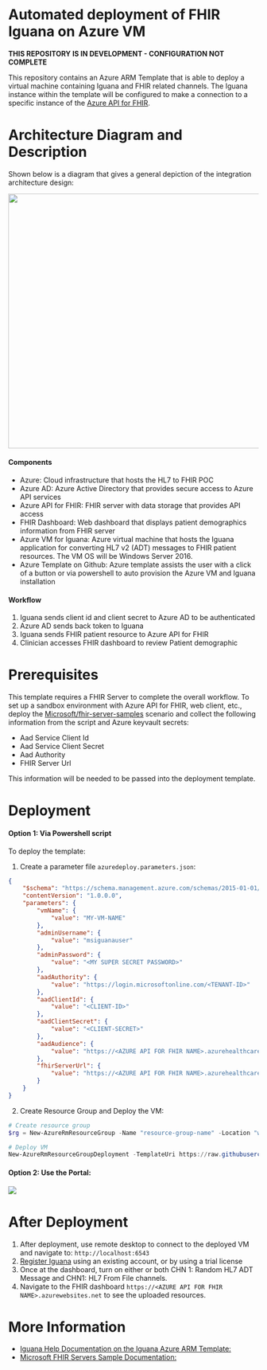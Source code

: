 # Automated deployment of FHIR Iguana on Azure VM

**THIS REPOSITORY IS IN DEVELOPMENT - CONFIGURATION NOT COMPLETE**

This repository contains an Azure ARM Template that is able to deploy a virtual machine containing Iguana and FHIR related channels. The Iguana instance within the template will be configured to make a connection to a specific instance of the [Azure API for FHIR](https://azure.microsoft.com/en-us/services/azure-api-for-fhir/). 

# Architecture Diagram and Description
Shown below is a diagram that gives a general depiction of the integration architecture design:

<center><img src="https://raw.githubusercontent.com/InterfacewareCS/iguana-azure-fhir/master/Diagram.png" width="512"></center>

#### Components
- Azure: Cloud infrastructure that hosts the HL7 to FHIR POC
- Azure AD: Azure Active Directory that provides secure access to Azure API services
- Azure API for FHIR: FHIR server with data storage that provides API access
- FHIR Dashboard: Web dashboard that displays patient demographics information from FHIR server
- Azure VM for Iguana: Azure virtual machine that hosts the Iguana application for converting HL7 v2 (ADT) messages to FHIR patient resources. The VM OS will be Windows Server 2016.
- Azure Template on Github: Azure template assists the user with a click of a button or via powershell to auto provision the Azure VM and Iguana installation 

#### Workflow
1. Iguana sends client id and client secret to Azure AD to be authenticated
2. Azure AD sends back token to Iguana
3. Iguana sends FHIR patient resource to Azure API for FHIR
4. Clinician accesses FHIR dashboard to review Patient demographic

# Prerequisites

This template requires a FHIR Server to complete the overall workflow. To set up a sandbox environment with Azure API for FHIR, web client, etc., deploy the [Microsoft/fhir-server-samples](https://github.com/Microsoft/fhir-server-samples) scenario and collect the following information from the script and Azure keyvault secrets:

- Aad Service Client Id
- Aad Service Client Secret
- Aad Authority
- FHIR Server Url

This information will be needed to be passed into the deployment template.

# Deployment

#### Option 1: Via Powershell script 

To deploy the template:

1. Create a parameter file `azuredeploy.parameters.json`:

```json
{
    "$schema": "https://schema.management.azure.com/schemas/2015-01-01/deploymentParameters.json#",
    "contentVersion": "1.0.0.0",
    "parameters": {
        "vmName": {
            "value": "MY-VM-NAME"
        },
        "adminUsername": {
            "value": "msiguanauser"
        },
        "adminPassword": {
            "value": "<MY SUPER SECRET PASSWORD>"
        },
        "aadAuthority": {
            "value": "https://login.microsoftonline.com/<TENANT-ID>"
        },
        "aadClientId": {
            "value": "<CLIENT-ID>"
        },
        "aadClientSecret": {
            "value": "<CLIENT-SECRET>"
        },
        "aadAudience": {
            "value": "https://<AZURE API FOR FHIR NAME>.azurehealthcareapis.com"
        },
        "fhirServerUrl": {
            "value": "https://<AZURE API FOR FHIR NAME>.azurehealthcareapis.com"
        }
    }
}
```
2. Create Resource Group and Deploy the VM:
```PowerShell
# Create resource group
$rg = New-AzureRmResourceGroup -Name "resource-group-name" -Location "westus2"

# Deploy VM
New-AzureRmResourceGroupDeployment -TemplateUri https://raw.githubusercontent.com/InterfacewareCS/iguana-azure-fhir/master/azuredeploy.json -TemplateParameterFile .\azuredeploy.parameters.json -ResourceGroupName $rg.ResourceGroupName
```

#### Option 2: Use the Portal:

<a href="https://portal.azure.com/#create/Microsoft.Template/uri/https%3A%2F%2Fraw.githubusercontent.com%2Finterfacewarecs%2Figuana-azure-fhir%2Fmaster%2Fazuredeploy.json" target="_blank">
    <img src="https://azuredeploy.net/deploybutton.png"/>
</a>

# After Deployment

1. After deployment, use remote desktop to connect to the deployed VM and navigate to: `http://localhost:6543`
2. [Register Iguana](https://help.interfaceware.com/v6/register-iguana) using an existing account, or by using a trial license
3. Once at the dashboard, turn on either or both CHN 1: Random HL7 ADT Message and CHN1: HL7 From File channels.
4. Navigate to the FHIR dashboard `https://<AZURE API FOR FHIR NAME>.azurewebsites.net` to see the uploaded resources.

# More Information 
- [Iguana Help Documentation on the Iguana Azure ARM Template:](https://help.interfaceware.com/v6/automated-deployment-of-fhir-iguana-on-azure-vm) 
- [Microsoft FHIR Servers Sample Documentation:](https://github.com/Microsoft/fhir-server-samples)

